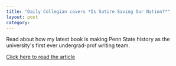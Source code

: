 ```yaml
---
title: "Daily Collegian covers *Is Satire Saving Our Nation?*"
layout: post
category:
---
```

Read about how my latest book is making Penn State history as the university's first ever undergrad-prof writing team. 

[Click here to read the article](http://www.collegian.psu.edu/arts_and_entertainment/article_d85a9540-4f49-11e4-8c52-0017a43b2370.html)
